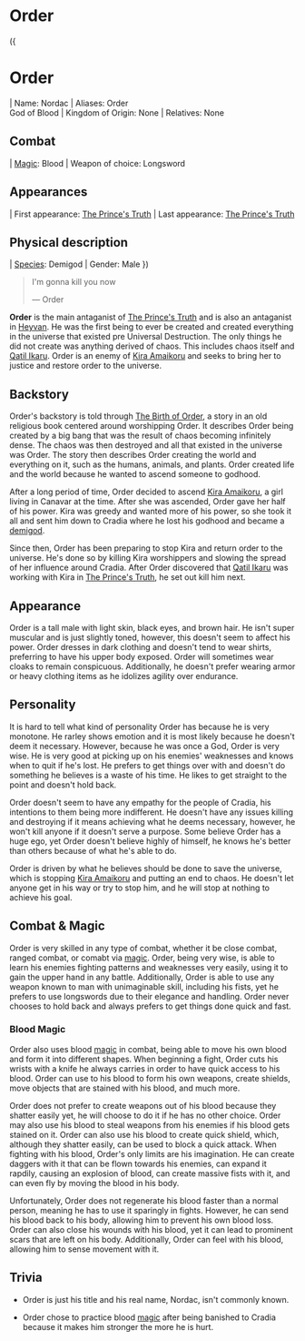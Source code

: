 # Order

({
  # Order
  | Name: Nordac
  | Aliases: Order <br> God of Blood
  | Kingdom of Origin: None
  | Relatives: None
  ## Combat
  | [Magic](?entry=magic "Magic"): Blood
  | Weapon of choice: Longsword
  ## Appearances
  | First appearance: [The Prince's Truth](?entry=the-prince's-truth "The Prince's Truth")
  | Last appearance: [The Prince's Truth](?entry=the-prince's-truth "The Prince's Truth")
  ## Physical description
  | [Species](?entry=species "Species"): Demigod
  | Gender: Male
})

> I'm gonna kill you now
>
> ― Order

**Order** is the main antaganist of [The Prince's Truth](?entry=the-prince's-truth "The Prince's Truth") and is also an antaganist in [Heyvan](?entry=heyvan-(book) "Heyvan (Book)"). He was the first being to ever be created and created everything in the universe that existed pre Universal Destruction. The only things he did not create was anything derived of chaos. This includes chaos itself and [Qatil Ikaru](?entry=qatil-ikaru "Qatil Ikaru"). Order is an enemy of [Kira Amaikoru](?entry=kira-amaikoru "Kira Amaikoru") and seeks to bring her to justice and restore order to the universe.

## Backstory

Order's backstory is told through [The Birth of Order](https://docs.google.com/document/d/156tEg_gCU1lIk8yqMwPWvJ8fE2a_Ql3_OI6n4iYDIOs/edit?usp=sharing "The Birth of Order"), a story in an old religious book centered around worshipping Order. It describes Order being created by a big bang that was the result of chaos becoming infinitely dense. The chaos was then destroyed and all that existed in the universe was Order. The story then describes Order creating the world and everything on it, such as the humans, animals, and plants. Order created life and the world because he wanted to ascend someone to godhood.

After a long period of time, Order decided to ascend [Kira Amaikoru](?entry=kira-amaikoru "Kira Amaikoru"), a girl living in Canavar at the time. After she was ascended, Order gave her half of his power. Kira was greedy and wanted more of his power, so she took it all and sent him down to Cradia where he lost his godhood and became a [demigod](?entry=species "Species").

Since then, Order has been preparing to stop Kira and return order to the universe. He's done so by killing Kira worshippers and slowing the spread of her influence around Cradia. After Order discovered that [Qatil Ikaru](?entry=qatil-ikaru "Qatil Ikaru") was working with Kira in [The Prince's Truth](?entry=the-prince's-truth "The Prince's Truth"), he set out kill him next.

## Appearance

Order is a tall male with light skin, black eyes, and brown hair. He isn't super muscular and is just slightly toned, however, this doesn't seem to affect his power. Order dresses in dark clothing and doesn't tend to wear shirts, preferring to have his upper body exposed. Order will sometimes wear cloaks to remain conspicuous. Additionally, he doesn't prefer wearing armor or heavy clothing items as he idolizes agility over endurance.

## Personality

It is hard to tell what kind of personality Order has because he is very monotone. He rarley shows emotion and it is most likely because he doesn't deem it necessary. However, because he was once a God, Order is very wise. He is very good at picking up on his enemies' weaknesses and knows when to quit if he's lost. He prefers to get things over with and doesn't do something he believes is a waste of his time. He likes to get straight to the point and doesn't hold back.

Order doesn't seem to have any empathy for the people of Cradia, his intentions to them being more indifferent. He doesn't have any issues killing and destroying if it means achieving what he deems necessary, however, he won't kill anyone if it doesn't serve a purpose. Some believe Order has a huge ego, yet Order doesn't believe highly of himself, he knows he's better than others because of what he's able to do.

Order is driven by what he believes should be done to save the universe, which is stopping [Kira Amaikoru](?entry=kira-amaikoru "Kira Amaikoru") and putting an end to chaos. He doesn't let anyone get in his way or try to stop him, and he will stop at nothing to achieve his goal.

## Combat & Magic

Order is very skilled in any type of combat, whether it be close combat, ranged combat, or comabt via [magic](?entry=magic "Magic"). Order, being very wise, is able to learn his enemies fighting patterns and weaknesses very easily, using it to gain the upper hand in any battle. Additionally, Order is able to use any weapon known to man with unimaginable skill, including his fists, yet he prefers to use longswords due to their elegance and handling. Order never chooses to hold back and always prefers to get things done quick and fast.

### Blood Magic

Order also uses blood [magic](?entry=magic "Magic") in combat, being able to move his own blood and form it into different shapes. When beginning a fight, Order cuts his wrists with a knife he always carries in order to have quick access to his blood. Order can use to his blood to form his own weapons, create shields, move objects that are stained with his blood, and much more.

Order does not prefer to create weapons out of his blood because they shatter easily yet, he will choose to do it if he has no other choice. Order may also use his blood to steal weapons from his enemies if his blood gets stained on it. Order can also use his blood to create quick shield, which, although they shatter easily, can be used to block a quick attack. When fighting with his blood, Order's only limits are his imagination. He can create daggers with it that can be flown towards his enemies, can expand it rapdily, causing an explosion of blood, can create massive fists with it, and can even fly by moving the blood in his body.

Unfortunately, Order does not regenerate his blood faster than a normal person, meaning he has to use it sparingly in fights. However, he can send his blood back to his body, allowing him to prevent his own blood loss. Order can also close his wounds with his blood, yet it can lead to prominent scars that are left on his body. Additionally, Order can feel with his blood, allowing him to sense movement with it.

## Trivia

* Order is just his title and his real name, Nordac, isn't commonly known.

* Order chose to practice blood [magic](?entry=magic "Magic") after being banished to Cradia because it makes him stronger the more he is hurt.
